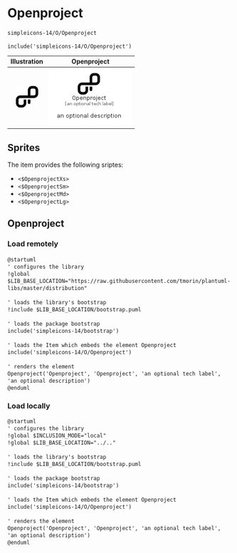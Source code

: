 # Openproject


```text
simpleicons-14/O/Openproject
```

```text
include('simpleicons-14/O/Openproject')
```



| Illustration | Openproject |
| :---: | :---: |
| ![illustration for Illustration](../../simpleicons-14/O/Openproject.png) | ![illustration for Openproject](../../simpleicons-14/O/Openproject.Local.png) |



## Sprites
The item provides the following sriptes:

- `<$OpenprojectXs>`
- `<$OpenprojectSm>`
- `<$OpenprojectMd>`
- `<$OpenprojectLg>`





## Openproject

### Load remotely
```plantuml
@startuml
' configures the library
!global $LIB_BASE_LOCATION="https://raw.githubusercontent.com/tmorin/plantuml-libs/master/distribution"

' loads the library's bootstrap
!include $LIB_BASE_LOCATION/bootstrap.puml

' loads the package bootstrap
include('simpleicons-14/bootstrap')

' loads the Item which embeds the element Openproject
include('simpleicons-14/O/Openproject')

' renders the element
Openproject('Openproject', 'Openproject', 'an optional tech label', 'an optional description')
@enduml
```

### Load locally
```plantuml
@startuml
' configures the library
!global $INCLUSION_MODE="local"
!global $LIB_BASE_LOCATION="../.."

' loads the library's bootstrap
!include $LIB_BASE_LOCATION/bootstrap.puml

' loads the package bootstrap
include('simpleicons-14/bootstrap')

' loads the Item which embeds the element Openproject
include('simpleicons-14/O/Openproject')

' renders the element
Openproject('Openproject', 'Openproject', 'an optional tech label', 'an optional description')
@enduml
```

